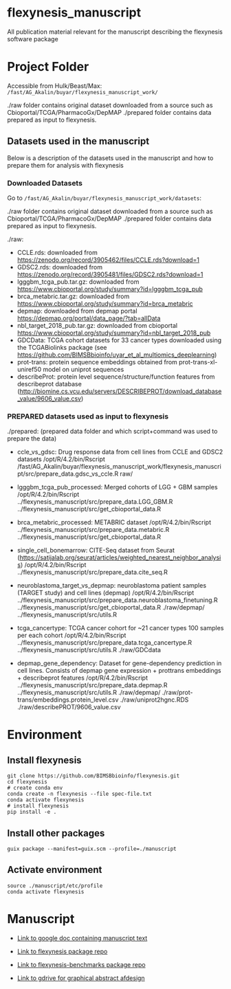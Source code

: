 # flexynesis_manuscript
All publication material relevant for the manuscript describing the flexynesis software package  

# Project Folder

Accessible from Hulk/Beast/Max: `/fast/AG_Akalin/buyar/flexynesis_manuscript_work/` 



./raw folder contains original dataset downloaded from a source such as Cbioportal/TCGA/PharmacoGx/DepMAP
./prepared folder contains data prepared as input to flexynesis.


## Datasets used in the manuscript 

Below is a description of the datasets used in the manuscript and how to prepare them for analysis with flexynesis

### Downloaded Datasets 

Go to `/fast/AG_Akalin/buyar/flexynesis_manuscript_work/datasets`: 

./raw folder contains original dataset downloaded from a source such as Cbioportal/TCGA/PharmacoGx/DepMAP
./prepared folder contains data prepared as input to flexynesis.

./raw:

- CCLE.rds: downloaded from https://zenodo.org/record/3905462/files/CCLE.rds?download=1
- GDSC2.rds: downloaded from https://zenodo.org/record/3905481/files/GDSC2.rds?download=1
- lgggbm_tcga_pub.tar.gz: downloaded from https://www.cbioportal.org/study/summary?id=lgggbm_tcga_pub
- brca_metabric.tar.gz: downloaded from https://www.cbioportal.org/study/summary?id=brca_metabric
- depmap: downloaded from depmap portal https://depmap.org/portal/data_page/?tab=allData
- nbl_target_2018_pub.tar.gz: downloaded from cbioportal https://www.cbioportal.org/study/summary?id=nbl_target_2018_pub
- GDCData: TCGA cohort datasets for 33 cancer types downloaded using the TCGABiolinks package (see https://github.com/BIMSBbioinfo/uyar_et_al_multiomics_deeplearning)
- prot-trans: protein sequence embeddings obtained from prot-trans-xl-uniref50 model on uniprot sequences
- describeProt: protein level sequence/structure/function features from describeprot database (http://biomine.cs.vcu.edu/servers/DESCRIBEPROT/download_database_value/9606_value.csv)

### PREPARED datasets used as input to flexynesis

./prepared: (prepared data folder and which script+command was used to prepare the data)

- ccle_vs_gdsc: Drug response data from cell lines from CCLE and GDSC2 datasets
/opt/R/4.2/bin/Rscript /fast/AG_Akalin/buyar/flexynesis_manuscript_work/flexynesis_manuscript/src/prepare_data.gdsc_vs_ccle.R raw/

- lgggbm_tcga_pub_processed: Merged cohorts of LGG + GBM samples
/opt/R/4.2/bin/Rscript ../flexynesis_manuscript/src/prepare_data.LGG_GBM.R ../flexynesis_manuscript/src/get_cbioportal_data.R

- brca_metabric_processed: METABRIC dataset
/opt/R/4.2/bin/Rscript ../flexynesis_manuscript/src/prepare_data.metabric.R ../flexynesis_manuscript/src/get_cbioportal_data.R

- single_cell_bonemarrow: CITE-Seq dataset from Seurat (https://satijalab.org/seurat/articles/weighted_nearest_neighbor_analysis)
/opt/R/4.2/bin/Rscript ../flexynesis_manuscript/src/prepare_data.cite_seq.R

- neuroblastoma_target_vs_depmap: neuroblastoma patient samples (TARGET study) and cell lines (depmap)
/opt/R/4.2/bin/Rscript ../flexynesis_manuscript/src/prepare_data.neuroblastoma_finetuning.R ../flexynesis_manuscript/src/get_cbioportal_data.R ./raw/depmap/ ../flexynesis_manuscript/src/utils.R

- tcga_cancertype: TCGA cancer cohort for ~21 cancer types 100 samples per each cohort
/opt/R/4.2/bin/Rscript ../flexynesis_manuscript/src/prepare_data.tcga_cancertype.R ../flexynesis_manuscript/src/utils.R ./raw/GDCdata

- depmap_gene_dependency: Dataset for gene-dependency prediction in cell lines. Consists of depmap gene expression + prottrans embeddings + describeprot features
/opt/R/4.2/bin/Rscript ../flexynesis_manuscript/src/prepare_data.depmap.R ../flexynesis_manuscript/src/utils.R ./raw/depmap/ ./raw/prot-trans/embeddings.protein_level.csv ./raw/uniprot2hgnc.RDS ./raw/describePROT/9606_value.csv

# Environment

## Install flexynesis 

```
git clone https://github.com/BIMSBbioinfo/flexynesis.git
cd flexynesis
# create conda env
conda create -n flexynesis --file spec-file.txt
conda activate flexynesis
# install flexynesis
pip install -e .
```

## Install other packages 

```
guix package --manifest=guix.scm --profile=./manuscript
```

## Activate environment

```
source ./manuscript/etc/profile
conda activate flexynesis
```


# Manuscript

- [Link to google doc containing manuscript text](https://docs.google.com/document/d/10Slme7TQLll7FEBAOtuug-y7ybUxnC1M-QuYMJ_lnUE/edit?usp=sharing)
- [Link to flexynesis package repo](https://github.com/BIMSBbioinfo/flexynesis)
- [Link to flexynesis-benchmarks package repo](https://github.com/BIMSBbioinfo/flexynesis-benchmarks)

- [Link to gdrive for graphical abstract afdesign](https://drive.google.com/file/d/1-R8KrQTxgo9ocdqsliEd8NC7Ntb5hp7I/view?usp=drive_link)


